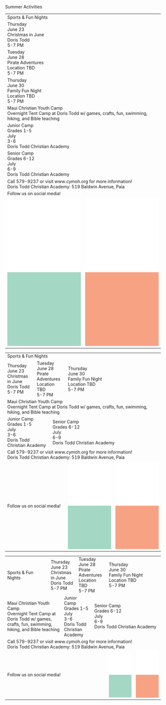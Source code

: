 
<div class="header_1">
    <div>Summer Activities</div>
</div>

<table class="mobile">
    <tr class="row">
        <td colspan="2">
            <a class="button background_pink" onclick="window.location.href='/events'">
                <div class="button_text center">
                    <div class="button_main">Sports & Fun Nights</div>
                </div>
            </a>
        </td>
    </tr>
    <tr>
        <td colspan="2">
            <a class="button background_red" onclick="window.location.href='/events/christmas-in-june'">
                <div class="button_text center">
                    <div class="home_button_day">Thursday</div>
                    <div class="home_button_date">June 23</div>
                </div>
                <div class="background_blue button_text left">
                    <div class="home_button_description">Christmas in June</div>
                    <div class="home_button_description">Doris Todd</div>
                    <div class="home_button_description">5-7 PM</div>
                </div>
            </a>
        </td>
    </tr>
    <tr>
        <td colspan="2">
            <a class="button background_yellow" onclick="window.location.href='/events#pirate-adventures'">
                <div class="button_text center">
                    <div class="home_button_day">Tuesday</div>
                    <div class="home_button_date">June 28</div>
                </div>
                <div class="background_red button_text left">
                    <div class="home_button_description">Pirate Adventures</div>
                    <div class="home_button_description">Location TBD</div>
                    <div class="home_button_description">5-7 PM</div>
                </div>
            </a>
        </td>
    </tr>
    <tr>
        <td colspan="2">
            <a class="button background_blue" onclick="window.location.href='/events#family-fun-night'">
                <div class="button_text center">
                    <div class="home_button_day">Thursday</div>
                    <div class="home_button_date">June 30</div>
                </div>
                <div class="background_pink button_text left">
                    <div class="home_button_description">Family Fun Night</div>
                    <div class="home_button_description">Location TBD</div>
                    <div class="home_button_description">5-7 PM</div>
                </div>
            </a>
        </td>
    </tr>
    <tr>
        <td colspan="2">
            <a class="button background_yellow" onclick="window.location.href='/events#camp'">
                <div class="button_text left">
                    <div class="home_button_info">Maui Christian Youth Camp</div>
                    <div class="home_button_description">Overnight Tent Camp at Doris Todd w/ games, crafts, fun, swimming, hiking, and Bible teaching</div>
                </div>
            </a>
        </td>
    </tr>
    <tr>
        <td colspan="2">
            <a class="button background_pink" onclick="window.location.href='/events#junior-camp'">
                <div class="button_text center">
                    <div class="home_button_day">Junior Camp</div>
                    <div class="home_button_date">Grades 1-5</div>
                </div>
                <div class="background_pink invert button_text fill center">
                    <div class="home_button_description">July</div>
                    <div class="home_button_description">3-6</div>
                    <div class="home_button_description">Doris Todd Christian Academy</div>
                </div>
            </a>
        </td>
    </tr>
    <tr>
        <td colspan="2">
            <a class="button background_red" onclick="window.location.href='/events#senior-camp'">
                <div class="button_text center">
                    <div class="home_button_day">Senior Camp</div>
                    <div class="home_button_date">Grades 6-12</div>
                </div>
                <div class="background_red invert button_text fill center">
                    <div class="home_button_description">July</div>
                    <div class="home_button_description">6-9</div>
                    <div class="home_button_description">Doris Todd Christian Academy</div>
                </div>
            </a>
        </td>
    </tr>
    <tr>
        <td colspan="2">
            <div class="fake_button background_red invert no_click">
                <div class="button_text center">
                    <div class="home_button_description">Call 579-9237 or visit www.cymoh.org for more information!</div>
                    <div class="home_button_description">Doris Todd Christian Academy: 519 Baldwin Avenue, Paia</div>
                </div>
            </a>
        </td>
    </tr>
    <tr>
        <td colspan="2">
            <a class="fake_button background_yellow outline invert no_click">
                <div class="button_text center">
                    <div class="button_main">Follow us on social media!</div>
                </div>
            </a>
        </td>
    </tr>
    <tr>
        <td>
            <div class="button background_blue" onclick="window.location.href='https:\/\/facebook.com/cymohteam'">
                <div class="button_text">
                    <div class="home_button_image">
                        <img class="social facebook white"  src="/assets/images/color_white.png">
                        <img class="social facebook color"  src="/assets/images/color_blue.png">
                    </div>
                </div>
            </div>
        </td>
        <td>
            <div class="button background_pink" onclick="window.location.href='https:\/\/facebook.com/cymohteam'">
                <div class="button_text" style="position: relative;">
                    <div class="home_button_image">
                        <img class="social instagram white" src="/assets/images/color_white.png">
                        <img class="social instagram color" src="/assets/images/color_pink.png">
                    </div>
                </div>
            </div>
        </td>
    </tr>
</table>
<table class="tablet">
    <tr class="row">
        <td colspan="6">
            <a class="button background_pink" onclick="window.location.href='/events'">
                <div class="button_text center">
                    <div class="button_main">Sports & Fun Nights</div>
                </div>
            </a>
        </td>
    </tr>
    <tr>
        <td colspan="2">
            <a class="button background_red" onclick="window.location.href='/events/christmas-in-june'">
                <div class="button_text center">
                    <div class="home_button_day">Thursday</div>
                    <div class="home_button_date">June 23</div>
                </div>
                <div class="background_blue button_text left">
                    <div class="home_button_description">Christmas in June</div>
                    <div class="home_button_description">Doris Todd</div>
                    <div class="home_button_description">5-7 PM</div>
                </div>
            </a>
        </td>
        <td colspan="2">
            <a class="button background_yellow" onclick="window.location.href='/events#pirate-adventures'">
                <div class="button_text center">
                    <div class="home_button_day">Tuesday</div>
                    <div class="home_button_date">June 28</div>
                </div>
                <div class="background_red button_text left">
                    <div class="home_button_description">Pirate Adventures</div>
                    <div class="home_button_description">Location TBD</div>
                    <div class="home_button_description">5-7 PM</div>
                </div>
            </a>
        </td>
        <td colspan="2">
            <a class="button background_blue" onclick="window.location.href='/events#family-fun-night'">
                <div class="button_text center">
                    <div class="home_button_day">Thursday</div>
                    <div class="home_button_date">June 30</div>
                </div>
                <div class="background_pink button_text left">
                    <div class="home_button_description">Family Fun Night</div>
                    <div class="home_button_description">Location TBD</div>
                    <div class="home_button_description">5-7 PM</div>
                </div>
            </a>
        </td>
    </tr>
    <tr>
        <td colspan="6">
            <a class="button background_yellow" onclick="window.location.href='/events#camp'">
                <div class="button_text left">
                    <div class="home_button_info">Maui Christian Youth Camp</div>
                    <div class="home_button_description">Overnight Tent Camp at Doris Todd w/ games, crafts, fun, swimming, hiking, and Bible teaching</div>
                </div>
            </a>
        </td>
    </tr>
    <tr>
        <td colspan="3">
            <a class="button background_pink" onclick="window.location.href='/events#junior-camp'">
                <div class="button_text center">
                    <div class="home_button_day">Junior Camp</div>
                    <div class="home_button_date">Grades 1-5</div>
                </div>
                <div class="background_pink invert button_text fill center">
                    <div class="home_button_description">July</div>
                    <div class="home_button_description">3-6</div>
                    <div class="home_button_description">Doris Todd Christian Academy</div>
                </div>
            </a>
        </td>
        <td colspan="3">
            <a class="button background_red" onclick="window.location.href='/events#senior-camp'">
                <div class="button_text center">
                    <div class="home_button_day">Senior Camp</div>
                    <div class="home_button_date">Grades 6-12</div>
                </div>
                <div class="background_red invert button_text fill center">
                    <div class="home_button_description">July</div>
                    <div class="home_button_description">6-9</div>
                    <div class="home_button_description">Doris Todd Christian Academy</div>
                </div>
            </a>
        </td>
    </tr>
    <tr>
        <td colspan="6">
            <div class="fake_button background_red invert no_click">
                <div class="button_text center">
                    <div class="home_button_description">Call 579-9237 or visit www.cymoh.org for more information!</div>
                    <div class="home_button_description">Doris Todd Christian Academy: 519 Baldwin Avenue, Paia</div>
                </div>
            </a>
        </td>
    </tr>
    <tr>
        <td colspan="4">
            <a class="fake_button background_yellow outline invert no_click">
                <div class="button_text center">
                    <div class="button_main">Follow us on social media!</div>
                </div>
            </a>
        </td>
        <td>
            <div class="button background_blue" onclick="window.location.href='https:\/\/facebook.com/cymohteam'">
                <div class="button_text center">
                    <div class="home_button_image">
                        <img class="social facebook white"  src="/assets/images/color_white.png">
                        <img class="social facebook color"  src="/assets/images/color_blue.png">
                    </div>
                </div>
            </div>
        </td>
        <td>
            <div class="button background_pink" onclick="window.location.href='https:\/\/facebook.com/cymohteam'">
                <div class="button_text center" style="position: relative;">
                    <div class="home_button_image">
                        <img class="social instagram white" src="/assets/images/color_white.png">
                        <img class="social instagram color" src="/assets/images/color_pink.png">
                    </div>
                </div>
            </div>
        </td>
    </tr>
</table>
<table class="desktop">
    <tr class="row">
        <td class="column" colspan="2">
            <a class="button background_pink" onclick="window.location.href='/events'">
                <div class="button_text center">
                    <div class="button_main">Sports & Fun Nights</div>
                </div>
            </a>
        </td>
        <td colspan="3">
            <a class="button background_red" onclick="window.location.href='/events/christmas-in-june'">
                <div class="button_text center">
                    <div class="home_button_day">Thursday</div>
                    <div class="home_button_date">June 23</div>
                </div>
                <div class="background_blue button_text left">
                    <div class="home_button_description">Christmas in June</div>
                    <div class="home_button_description">Doris Todd</div>
                    <div class="home_button_description">5-7 PM</div>
                </div>
            </a>
        </td>
        <td colspan="3">
            <a class="button background_yellow" onclick="window.location.href='/events#pirate-adventures'">
                <div class="button_text center">
                    <div class="home_button_day">Tuesday</div>
                    <div class="home_button_date">June 28</div>
                </div>
                <div class="background_red button_text left">
                    <div class="home_button_description">Pirate Adventures</div>
                    <div class="home_button_description">Location TBD</div>
                    <div class="home_button_description">5-7 PM</div>
                </div>
            </a>
        </td>
        <td colspan="3">
            <a class="button background_blue" onclick="window.location.href='/events#family-fun-night'">
                <div class="button_text center">
                    <div class="home_button_day">Thursday</div>
                    <div class="home_button_date">June 30</div>
                </div>
                <div class="background_pink button_text left">
                    <div class="home_button_description">Family Fun Night</div>
                    <div class="home_button_description">Location TBD</div>
                    <div class="home_button_description">5-7 PM</div>
                </div>
            </a>
        </td>
    </tr>
    <tr>
        <td colspan="3">
            <a class="button background_yellow" onclick="window.location.href='/events#camp'">
                <div class="button_text left">
                    <div class="home_button_info">Maui Christian Youth Camp</div>
                    <div class="home_button_description">Overnight Tent Camp at Doris Todd w/ games, crafts, fun, swimming, hiking, and Bible teaching</div>
                </div>
            </a>
        </td>
        <td colspan="4">
            <a class="button background_pink" onclick="window.location.href='/events#junior-camp'">
                <div class="button_text center">
                    <div class="home_button_day">Junior Camp</div>
                    <div class="home_button_date">Grades 1-5</div>
                </div>
                <div class="background_pink invert button_text fill center">
                    <div class="home_button_description">July</div>
                    <div class="home_button_description">3-6</div>
                    <div class="home_button_description">Doris Todd Christian Academy</div>
                </div>
            </a>
        </td>
        <td colspan="4">
            <a class="button background_red" onclick="window.location.href='/events#senior-camp'">
                <div class="button_text center">
                    <div class="home_button_day">Senior Camp</div>
                    <div class="home_button_date">Grades 6-12</div>
                </div>
                <div class="background_red invert button_text fill center">
                    <div class="home_button_description">July</div>
                    <div class="home_button_description">6-9</div>
                    <div class="home_button_description">Doris Todd Christian Academy</div>
                </div>
            </a>
        </td>
    </tr>
    <tr>
        <td colspan="11">
            <div class="fake_button background_red invert no_click">
                <div class="button_text center">
                    <div class="home_button_description">Call 579-9237 or visit www.cymoh.org for more information!</div>
                    <div class="home_button_description">Doris Todd Christian Academy: 519 Baldwin Avenue, Paia</div>
                </div>
            </a>
        </td>
    </tr>
    <tr>
        <td colspan="9">
            <a class="fake_button background_yellow outline invert no_click">
                <div class="button_text center">
                    <div class="button_main">Follow us on social media!</div>
                </div>
            </a>
        </td>
        <td>
            <div class="button background_blue" onclick="window.location.href='https:\/\/facebook.com/cymohteam'">
                <div class="button_text center">
                    <div class="home_button_image">
                        <img class="social facebook white"  src="/assets/images/color_white.png">
                        <img class="social facebook color"  src="/assets/images/color_blue.png">
                    </div>
                </div>
            </div>
        </td>
        <td>
            <div class="button background_pink" onclick="window.location.href='https:\/\/facebook.com/cymohteam'">
                <div class="button_text center" style="position: relative;">
                    <div class="home_button_image">
                        <img class="social instagram white" src="/assets/images/color_white.png">
                        <img class="social instagram color" src="/assets/images/color_pink.png">
                    </div>
                </div>
            </div>
        </td>
    </tr>
</table>
